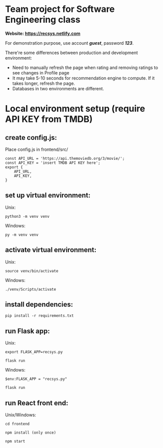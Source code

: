 # Team project for Software Engineering class

**Website: https://recsys.netlify.com**

For demonstration purpose, use account __*guest*__, password __*123*__.

There're some differences between production and development environment:
- Need to manually refresh the page when rating and removing ratings to see changes in Profile page
- It may take 5-10 seconds for recommendation engine to compute. If it takes longer, refresh the page.
- Databases in two environments are different.


# Local environment setup (require API KEY from TMDB)

## create config.js:
Place config.js in frontend/src/

    const API_URL = 'https://api.themoviedb.org/3/movie/';
    const API_KEY = 'insert TMDB API KEY here';
    export {
        API_URL,
        API_KEY,
    }

## set up virtual environment:
Unix:

    python3 -m venv venv

Windows:

    py -m venv venv

## activate virtual environment: 
Unix:

    source venv/bin/activate

Windows:

    ./venv/Scripts/activate

## install dependencies: 
    pip install -r requirements.txt

## run Flask app: 
Unix:

    export FLASK_APP=recsys.py

    flask run

Windows:

    $env:FLASK_APP = "recsys.py"

    flask run

## run React front end:
Unix/Windows:

    cd frontend
    
    npm install (only once)
    
    npm start
